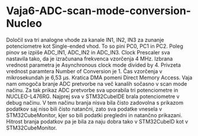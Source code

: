 # Vaja6-ADC-scan-mode-conversion-Nucleo
Določil sva tri analogne vhode za kanale IN1, IN2, IN3 za zunanje potenciometre kot Single-ended vhod. To so pini PC0, PC1 in PC2.
Poleg pinov se izpiše ADC_IN1, ADC_IN2 in ADC_IN3.
Clock Prescaler sva nastavila tako, da je izračunana frekvenca vzorčenja 4 MHz. Izbrana vrednost parametra je Asynchronous clock mode divided by 4.
Privzeta vrednost paramtera Number of Conversion je 1.
Čas vzorčenja v mikrosekundah je 6,53 μs.
Kratica DMA pomeni Direct Memory Access.
Vaja nam omogoča branje ADC pretvorbe na več kanalih sočasno v scan mode načinu. Za tak prikaz ADC pretvorbe sva uporabila tri potenciometre in NUCLEO-L476RG. Najprej sva v STM32CubeIDE brala potenciometre v debug načinu. V tem načinu branja nisva bila čisto zadovolna s prikazom podatkov saj niso bili čisto natančni, zato sva podatke vnesela v STM32CubeMonitor, kjer so bili podatki pregledni in natančno prikazani. Hitrost branja podatkov pa je bila za naju dobra tako v STM32CubeID kot v STM32CubeMonitor.
